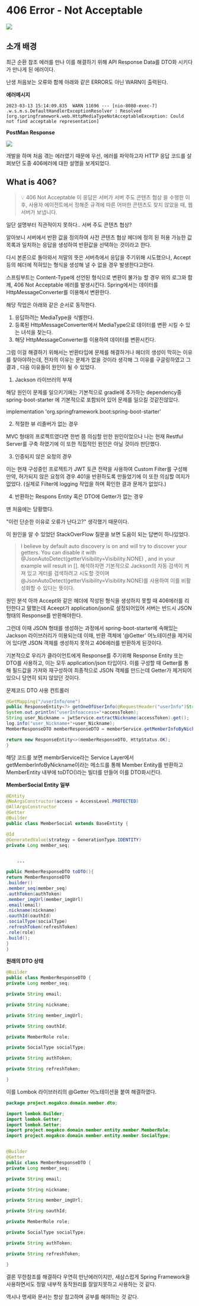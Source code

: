 # 406 Error - Not Acceptable

![](https://blog.kakaocdn.net/dn/cX0N4z/btr3eWu8a1Z/1XX0CRaDuqy9j3lSDOL55K/img.png)

## 소개 배경
최근 순환 참조 에러를 만나 이를 해결하기 위해 API Response Data를 DTO화 시키다가 만나게 된 에러이다.



난생 처음보는 오류와 함께 아래와 같은 ERROR도 아닌 WARN이 출력된다.



**에러메시지**

`2023-03-13 15:14:09.835  WARN 11696 --- [nio-8080-exec-7] .w.s.m.s.DefaultHandlerExceptionResolver : Resolved [org.springframework.web.HttpMediaTypeNotAcceptableException: Could not find acceptable representation]`




**PostMan Response**

![](https://blog.kakaocdn.net/dn/dcwQ6f/btr3HoiL1Gf/nuMQ2CCbznzc1UTW9uKczk/img.png)

개발을 하며 처음 겪는 에러였기 때문에 우선, 에러를 파악하고자 HTTP 응답 코드를 살펴보던 도중 406에러에 대한 설명을 보게되었다.



## What is 406?


> 💡 406 Not Acceptable
> 이 응답은 서버가 서버 주도 콘텐츠 협상 을 수행한 이후, 사용자 에이전트에서 정해준 규격에 따른 어떠한 콘텐츠도 찾지 않았을 때, 웹 서버가 보냅니다.


일단 설명부터 직관적이지 못하다.. 서버 주도 콘텐츠 협상?



알아보니 서버에서 반환 값을 정의하여 사전 콘텐츠 협상 헤더에 정의 된 허용 가능한 값 목록과 일치하는 응답을 생성하여 반환값을 선택하는 것이라고 한다.


다시 본론으로 돌아와서 저말의 뜻은 서버측에서 응답을 주기위해 시도했으나, Accept 등의 헤더에 적혀있는 형식을 생성해 낼 수 없을 경우 발생한다고한다.


스프링부트는 Content-Type에 선언된 형식으로 변환이 불가능 할 경우 위의 로그와 함께, 406 Not Acceptable 에러를 발생시킨다. Spring에서는 데이터를 HttpMessageConverter를 이용해서 변환한다.


해당 작업은 아래와 같은 순서로 동작한다.

1. 응답하려는 MediaType을 식별한다.
2. 등록된 HttpMessageConverter에서 MediaType으로 데이터를 변환 시킬 수 있는 녀석을 찾는다.
3. 해당 HttpMessageConverter를 이용하여 데이터를 변환시킨다.

그럼 이걸 해결하기 위해서는 반환타입에 문제를 해결하거나 헤더의 생성이 막히는 이유를 찾아야하는데, 전자의 이유는 문제가 없을 것이라 생각해 그 이유를 구글링하였고 그 결과 , 다음 이유들이 원인이 될 수 있었다.


1. Jackson 라이브러의 부재

해당 원인이 문제를 일으키기에는 기본적으로 gradle에 추가하는 dependency중 spring-boot-starter 에 기본적으로 포함되어 있어 문제를 일으킬 것같진않았다.

implementation 'org.springframework.boot:spring-boot-starter'


2. 적절한 뷰 리졸버가 없는 경우

MVC 형태의 프로젝트였다면 한번 쯤 의심할 만한 원인이었으나 나는 현재 Restful Server를 구축 하였기에 이 또한 직접적인 원인은 아닐 것이라 판단했다.



3. 인증되지 않은 요청의 경우

이는 현재 구성중인 프로젝트가 JWT 토큰 전략을 사용하여 Custom Filter를 구성해 만약, 허가되지 않은 요청의 경우 401을 반환하도록 만들었기에 이 또한 의심할 여지가 없었다. (실제로 Filter에 logging 작업을 하며 확인한 결과 문제가 없었다.)



4. 반환하는 Respons Entity 혹은 DTO에 Getter가 없는 경우

맨 처음에는 당황했다.

"이런 단순한 이유로 오류가 난다고?" 생각했기 때문이다.

이 원인을 알 수 있었던 StackOverFlow 질문을 보면 도움이 되는 답변이 하나있었다.



> I believe by default auto discovery is on and will try to discover your getters. You can disable it with
> @JsonAutoDetect(getterVisibility=Visibility.NONE)
> , and in your example will result in
> [].
해석하자면 기본적으로 Jackson의 자동 검색이 켜져 있고 게터를 검색하려고 시도할 것이며 @JsonAutoDetect(getterVisibility=Visibility.NONE)를 사용하여 이를 비활성화할 수 있다는 뜻이다.



원인 분석
아까 Accept와 같은 헤더에 작성된 형식을 생성하지 못할 때 406에러를 리턴한다고 말했는데 Aceept가 application/json로 설정되어있어 서버는 반드시 JSON 형태의 Response를 반환해야한다.



그런데 이때 JSON 형태를 생성하는 과정에서 spring-boot-starter에 속해있는 Jackson 라이브러리가 이용되는데 이때,
반환 객체에 '@Getter' 어노테이션을 제거되어 있다면 JSON 객체를 생성하지 못하고 406에러를 반환하게 된것이다.



기본적으로 우리가 클라이언트에게 Response를 주기위해 Response Entity 또는 DTO를 사용하고, 이는 모두 application/json 타입이다. 이를 구성할 때 Getter를 통해 필드값을 가져와 재구성하여 최종적으로 JSON 객체를 만드는데 Getter가 제거되어있으니 당연히 되지 않았던 것이다.



문제코드
DTO 사용 컨트롤러

```java
@GetMapping("/userInfo/one")
public ResponseEntity<?> getOneOfUserInfo(@RequestHeader("userInfo")String accessToken){
System.out.println("userInfoaccess="+accessToken);
String user_Nickname = jwtService.extractNickname(accessToken).get();
log.info("user_Nickname+"+user_Nickname);
MemberResponseDTO memberResponseDTO = memberService.getMemberInfoByNickname(user_Nickname).toDTO();

return new ResponseEntity<>(memberResponseDTO, HttpStatus.OK);
}
```

해당 코드를 보면 membrService라는 Service Layer에서 getMemberInfoByNickname이라는 메소드를 통해 Member Entity를 반환하고 MemberEntity 내부에 toDTO()라는 빌더를 만들어 이를 DTO화시킨다.


**MemberSocial Entity 일부**
```java
@Entity
@NoArgsConstructor(access = AccessLevel.PROTECTED)
@AllArgsConstructor
@Getter
@Builder
public class MemberSocial extends BaseEntity {

@Id
@GeneratedValue(strategy = GenerationType.IDENTITY)
private Long member_seq;


	...

public MemberResponseDTO toDTO(){
return MemberResponseDTO
.builder()
.member_seq(member_seq)
.authToken(authToken)
.member_imgUrl(member_imgUrl)
.email(email)
.nickname(nickname)
.oauthId(oauthId)
.socialType(socialType)
.refreshToken(refreshToken)
.role(role)
.build();
}
}

```


**원래의 DTO 상태**

```java
@Builder
public class MemberResponseDTO {
private Long member_seq;

private String email;

private String nickname;

private String member_imgUrl;

private String oauthId;

private MemberRole role;

private SocialType socialType;

private String authToken;

private String refreshToken;

}

```


이를 Lombok 라이브러리의 @Getter 어노테이션을 붙여 해결하였다.

```java
package project.mogakco.domain.member.dto;

import lombok.Builder;
import lombok.Getter;
import lombok.Setter;
import project.mogakco.domain.member.entity.member.MemberRole;
import project.mogakco.domain.member.entity.member.SocialType;


@Builder
@Getter
public class MemberResponseDTO {
private Long member_seq;

private String email;

private String nickname;

private String member_imgUrl;

private String oauthId;

private MemberRole role;

private SocialType socialType;

private String authToken;

private String refreshToken;

}
```


결론
무한참조를 해결하다 우연히 만난에러이지만, 새삼스럽게 Spring Framework을 사용하면서도 정말 내부적 동작원리를 잘알지못하고 사용하는 것 같다.



역시나 명세와 문서는 항상 참고하며 공부를 해야하는 것 같다.